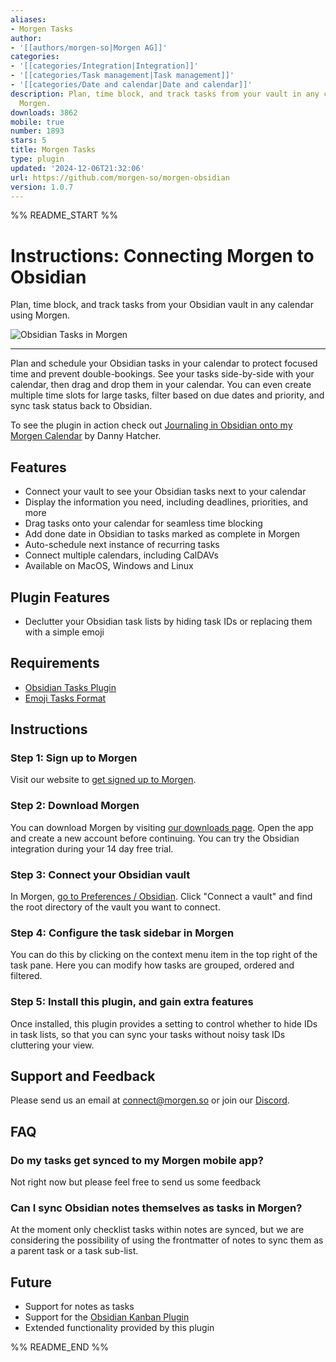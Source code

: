 ```yaml
---
aliases:
- Morgen Tasks
author:
- '[[authors/morgen-so|Morgen AG]]'
categories:
- '[[categories/Integration|Integration]]'
- '[[categories/Task management|Task management]]'
- '[[categories/Date and calendar|Date and calendar]]'
description: Plan, time block, and track tasks from your vault in any calendar using
  Morgen.
downloads: 3862
mobile: true
number: 1893
stars: 5
title: Morgen Tasks
type: plugin
updated: '2024-12-06T21:32:06'
url: https://github.com/morgen-so/morgen-obsidian
version: 1.0.7
---
```


%% README_START %%

# Instructions: Connecting Morgen to Obsidian

Plan, time block, and track tasks from your Obsidian vault in any calendar using Morgen.

![Obsidian Tasks in Morgen](https://d3rr38k70shmdg.cloudfront.net/images/obsidian_morgen_cover.jpg)

-----

Plan and schedule your Obsidian tasks in your calendar to protect focused time and prevent double-bookings. See your tasks side-by-side with your calendar, then drag and drop them in your calendar. 
You can even create multiple time slots for large tasks, filter based on due dates and priority, and sync task status back to Obsidian.

To see the plugin in action check out [Journaling in Obsidian onto my Morgen Calendar](https://www.youtube.com/watch?v=wxdQE8i95po) by Danny Hatcher.

## Features

- Connect your vault to see your Obsidian tasks next to your calendar
- Display the information you need, including deadlines, priorities, and more
- Drag tasks onto your calendar for seamless time blocking
- Add done date in Obsidian to tasks marked as complete in Morgen
- Auto-schedule next instance of recurring tasks
- Connect multiple calendars, including CalDAVs
- Available on MacOS, Windows and Linux

## Plugin Features
 - Declutter your Obsidian task lists by hiding task IDs or replacing them with a simple emoji

## Requirements

 - [Obsidian Tasks Plugin](https://publish.obsidian.md/tasks/Introduction)
 - [Emoji Tasks Format](https://publish.obsidian.md/tasks/Reference/Task+Formats/Tasks+Emoji+Format)

## Instructions

### Step 1: Sign up to Morgen

Visit our website to [get signed up to Morgen](https://platform.morgen.so/auth/signup).

### Step 2: Download Morgen

You can download Morgen by visiting [our downloads page](https://platform.morgen.so/download).
Open the app and create a new account before continuing. You can try the Obsidian integration during your 14 day free trial.

### Step 3: Connect your Obsidian vault

In Morgen,
<a href="morgen://open-preferences-obsidian">go to Preferences / Obsidian</a>.
Click "Connect a vault" and find the root directory of the vault you want to connect.

### Step 4: Configure the task sidebar in Morgen

You can do this by clicking on the context menu item in the top right of the task pane. Here you can modify how tasks are grouped, ordered and filtered.

### Step 5: Install this plugin, and gain extra features

Once installed, this plugin provides a setting to control whether to hide IDs in task lists, so that you can sync your tasks without noisy task IDs cluttering your view.

## Support and Feedback

Please send us an email at [connect@morgen.so](mailto:connect@morgen.so) or join
our [Discord](https://discord.gg/KNaeNhZ9yf).

## FAQ

### Do my tasks get synced to my Morgen mobile app?

Not right now but please feel free to send us some feedback

### Can I sync Obsidian notes themselves as tasks in Morgen?

At the moment only checklist tasks within notes are synced, but we are considering the possibility of using the frontmatter of notes to sync them as a parent task or a task sub-list.

## Future

 - Support for notes as tasks
 - Support for the [Obsidian Kanban Plugin](https://morgen.canny.io/feature-requests/p/obsidian-integration-kanban-plugin-support)
 - Extended functionality provided by this plugin



%% README_END %%